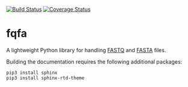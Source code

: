 [![Build Status](https://travis-ci.com/VariantEffect/fqfa.svg?branch=master)](https://travis-ci.com/VariantEffect/fqfa)
[![Coverage Status](https://coveralls.io/repos/github/VariantEffect/fqfa/badge.svg?branch=master)](https://coveralls.io/github/VariantEffect/fqfa?branch=master)

# fqfa

A lightweight Python library for handling [FASTQ](https://www.ncbi.nlm.nih.gov/sra/docs/submitformats/#fastq-files) and [FASTA]( https://www.ncbi.nlm.nih.gov/BLAST/fasta.shtml) files.

Building the documentation requires the following additional packages:

    pip3 install sphinx
    pip3 install sphinx-rtd-theme
